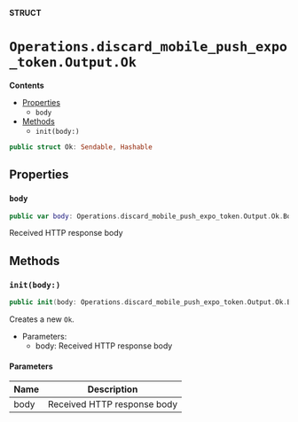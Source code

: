 **STRUCT**

# `Operations.discard_mobile_push_expo_token.Output.Ok`

**Contents**

- [Properties](#properties)
  - `body`
- [Methods](#methods)
  - `init(body:)`

```swift
public struct Ok: Sendable, Hashable
```

## Properties
### `body`

```swift
public var body: Operations.discard_mobile_push_expo_token.Output.Ok.Body
```

Received HTTP response body

## Methods
### `init(body:)`

```swift
public init(body: Operations.discard_mobile_push_expo_token.Output.Ok.Body)
```

Creates a new `Ok`.

- Parameters:
  - body: Received HTTP response body

#### Parameters

| Name | Description |
| ---- | ----------- |
| body | Received HTTP response body |